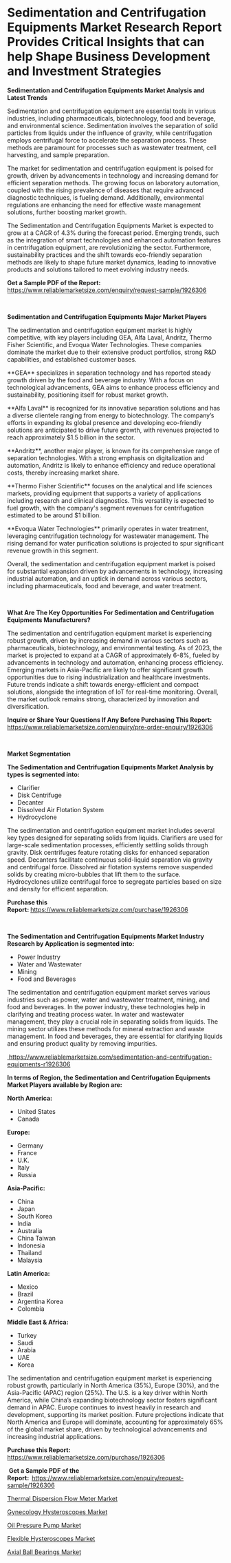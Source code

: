 <p><h1>Sedimentation and Centrifugation Equipments Market Research Report Provides Critical Insights that can help Shape Business Development and Investment Strategies</h1></p><p><strong>Sedimentation and Centrifugation Equipments Market Analysis and Latest Trends</strong></p>
<p><p>Sedimentation and centrifugation equipment are essential tools in various industries, including pharmaceuticals, biotechnology, food and beverage, and environmental science. Sedimentation involves the separation of solid particles from liquids under the influence of gravity, while centrifugation employs centrifugal force to accelerate the separation process. These methods are paramount for processes such as wastewater treatment, cell harvesting, and sample preparation.</p><p>The market for sedimentation and centrifugation equipment is poised for growth, driven by advancements in technology and increasing demand for efficient separation methods. The growing focus on laboratory automation, coupled with the rising prevalence of diseases that require advanced diagnostic techniques, is fueling demand. Additionally, environmental regulations are enhancing the need for effective waste management solutions, further boosting market growth.</p><p>The Sedimentation and Centrifugation Equipments Market is expected to grow at a CAGR of 4.3% during the forecast period. Emerging trends, such as the integration of smart technologies and enhanced automation features in centrifugation equipment, are revolutionizing the sector. Furthermore, sustainability practices and the shift towards eco-friendly separation methods are likely to shape future market dynamics, leading to innovative products and solutions tailored to meet evolving industry needs.</p></p>
<p><strong>Get a Sample PDF of the Report:&nbsp;</strong> <a href="https://www.reliablemarketsize.com/enquiry/request-sample/1926306?utm_campaign=1103&utm_medium=2&utm_source=Github&utm_content=ia&utm_term=25102024&utm_id=sedimentation-and-centrifugation-equipments">https://www.reliablemarketsize.com/enquiry/request-sample/1926306</a></p>
<p>&nbsp;</p>
<p><strong>Sedimentation and Centrifugation Equipments Major Market Players</strong></p>
<p><p>The sedimentation and centrifugation equipment market is highly competitive, with key players including GEA, Alfa Laval, Andritz, Thermo Fisher Scientific, and Evoqua Water Technologies. These companies dominate the market due to their extensive product portfolios, strong R&D capabilities, and established customer bases.</p><p>**GEA** specializes in separation technology and has reported steady growth driven by the food and beverage industry. With a focus on technological advancements, GEA aims to enhance process efficiency and sustainability, positioning itself for robust market growth.</p><p>**Alfa Laval** is recognized for its innovative separation solutions and has a diverse clientele ranging from energy to biotechnology. The company’s efforts in expanding its global presence and developing eco-friendly solutions are anticipated to drive future growth, with revenues projected to reach approximately $1.5 billion in the sector.</p><p>**Andritz**, another major player, is known for its comprehensive range of separation technologies. With a strong emphasis on digitalization and automation, Andritz is likely to enhance efficiency and reduce operational costs, thereby increasing market share.</p><p>**Thermo Fisher Scientific** focuses on the analytical and life sciences markets, providing equipment that supports a variety of applications including research and clinical diagnostics. This versatility is expected to fuel growth, with the company's segment revenues for centrifugation estimated to be around $1 billion.</p><p>**Evoqua Water Technologies** primarily operates in water treatment, leveraging centrifugation technology for wastewater management. The rising demand for water purification solutions is projected to spur significant revenue growth in this segment.</p><p>Overall, the sedimentation and centrifugation equipment market is poised for substantial expansion driven by advancements in technology, increasing industrial automation, and an uptick in demand across various sectors, including pharmaceuticals, food and beverage, and water treatment.</p></p>
<p>&nbsp;</p>
<p><strong>What Are The Key Opportunities For Sedimentation and Centrifugation Equipments Manufacturers?</strong></p>
<p><p>The sedimentation and centrifugation equipment market is experiencing robust growth, driven by increasing demand in various sectors such as pharmaceuticals, biotechnology, and environmental testing. As of 2023, the market is projected to expand at a CAGR of approximately 6-8%, fueled by advancements in technology and automation, enhancing process efficiency. Emerging markets in Asia-Pacific are likely to offer significant growth opportunities due to rising industrialization and healthcare investments. Future trends indicate a shift towards energy-efficient and compact solutions, alongside the integration of IoT for real-time monitoring. Overall, the market outlook remains strong, characterized by innovation and diversification.</p></p>
<p><strong>Inquire or Share Your Questions If Any Before Purchasing This Report:</strong> <a href="https://www.reliablemarketsize.com/enquiry/pre-order-enquiry/1926306?utm_campaign=1103&utm_medium=2&utm_source=Github&utm_content=ia&utm_term=25102024&utm_id=sedimentation-and-centrifugation-equipments">https://www.reliablemarketsize.com/enquiry/pre-order-enquiry/1926306</a></p>
<p>&nbsp;</p>
<p><strong>Market Segmentation</strong></p>
<p><strong>The Sedimentation and Centrifugation Equipments Market Analysis by types is segmented into:</strong></p>
<p><ul><li>Clarifier</li><li>Disk Centrifuge</li><li>Decanter</li><li>Dissolved Air Flotation System</li><li>Hydrocyclone</li></ul></p>
<p><p>The sedimentation and centrifugation equipment market includes several key types designed for separating solids from liquids. Clarifiers are used for large-scale sedimentation processes, efficiently settling solids through gravity. Disk centrifuges feature rotating disks for enhanced separation speed. Decanters facilitate continuous solid-liquid separation via gravity and centrifugal force. Dissolved air flotation systems remove suspended solids by creating micro-bubbles that lift them to the surface. Hydrocyclones utilize centrifugal force to segregate particles based on size and density for efficient separation.</p></p>
<p><strong>Purchase this Report:&nbsp;</strong><a href="https://www.reliablemarketsize.com/purchase/1926306?utm_campaign=1103&utm_medium=2&utm_source=Github&utm_content=ia&utm_term=25102024&utm_id=sedimentation-and-centrifugation-equipments">https://www.reliablemarketsize.com/purchase/1926306</a></p>
<p>&nbsp;</p>
<p><strong>The Sedimentation and Centrifugation Equipments Market Industry Research by Application is segmented into:</strong></p>
<p><ul><li>Power Industry</li><li>Water and Wastewater</li><li>Mining</li><li>Food and Beverages</li></ul></p>
<p><p>The sedimentation and centrifugation equipment market serves various industries such as power, water and wastewater treatment, mining, and food and beverages. In the power industry, these technologies help in clarifying and treating process water. In water and wastewater management, they play a crucial role in separating solids from liquids. The mining sector utilizes these methods for mineral extraction and waste management. In food and beverages, they are essential for clarifying liquids and ensuring product quality by removing impurities.</p></p>
<p><a href="https://www.reliablemarketsize.com/sedimentation-and-centrifugation-equipments-r1926306?utm_campaign=1103&utm_medium=2&utm_source=Github&utm_content=ia&utm_term=25102024&utm_id=sedimentation-and-centrifugation-equipments">&nbsp;https://www.reliablemarketsize.com/sedimentation-and-centrifugation-equipments-r1926306</a></p>
<p><strong>In terms of Region, the Sedimentation and Centrifugation Equipments Market Players available by Region are:</strong></p>
<p>
    <p> <strong> North America: </strong>
        <ul>
            <li>United States</li>
            <li>Canada</li>
        </ul>
        </p> 
    <p> <strong> Europe: </strong>
        <ul>
            <li>Germany</li>
            <li>France</li>
            <li>U.K.</li>
            <li>Italy</li>
            <li>Russia</li>
        </ul>
        </p> 
    <p> <strong> Asia-Pacific: </strong>
        <ul>
            <li>China</li>
            <li>Japan</li>
            <li>South Korea</li>
            <li>India</li>
            <li>Australia</li>
            <li>China Taiwan</li>
            <li>Indonesia</li>
            <li>Thailand</li>
            <li>Malaysia</li>
        </ul>
        </p> 
    <p> <strong> Latin America: </strong>
        <ul>
            <li>Mexico</li>
            <li>Brazil</li>
            <li>Argentina Korea</li>
            <li>Colombia</li>
        </ul>
        </p> 
    <p> <strong> Middle East & Africa: </strong>
        <ul>
            <li>Turkey</li>
            <li>Saudi</li>
            <li>Arabia</li>
            <li>UAE</li>
            <li>Korea</li>
        </ul>
    </p>
    </p>
<p><p>The sedimentation and centrifugation equipment market is experiencing robust growth, particularly in North America (35%), Europe (30%), and the Asia-Pacific (APAC) region (25%). The U.S. is a key driver within North America, while China’s expanding biotechnology sector fosters significant demand in APAC. Europe continues to invest heavily in research and development, supporting its market position. Future projections indicate that North America and Europe will dominate, accounting for approximately 65% of the global market share, driven by technological advancements and increasing industrial applications.</p></p>
<p><strong>Purchase this Report: </strong><a href="https://www.reliablemarketsize.com/purchase/1926306?utm_campaign=1103&utm_medium=2&utm_source=Github&utm_content=ia&utm_term=25102024&utm_id=sedimentation-and-centrifugation-equipments">https://www.reliablemarketsize.com/purchase/1926306</a></p>
<p>&nbsp;<strong>Get a Sample PDF of the Report:&nbsp;&nbsp;</strong><a href="https://www.reliablemarketsize.com/enquiry/request-sample/1926306?utm_campaign=1103&utm_medium=2&utm_source=Github&utm_content=ia&utm_term=25102024&utm_id=sedimentation-and-centrifugation-equipments">https://www.reliablemarketsize.com/enquiry/request-sample/1926306</a></p>
<p><strong></strong></p>
<p><p><a href="https://issuu.com/reportprime-2/docs/thermal-dispersion-flow-meter-marke_3ef7eb9d9fe745?utm_campaign=1103&utm_medium=2&utm_source=Github&utm_content=ia&utm_term=25102024&utm_id=sedimentation-and-centrifugation-equipments">Thermal Dispersion Flow Meter Market</a></p><p><a href="https://www.linkedin.com/pulse/gynecology-hysteroscopes-revenue-growth-report-2024-2031-i7cdf?utm_campaign=1103&utm_medium=2&utm_source=Github&utm_content=ia&utm_term=25102024&utm_id=sedimentation-and-centrifugation-equipments">Gynecology Hysteroscopes Market</a></p><p><a href="https://github.com/chr1i1herth/Market-Research-Report-List-1/blob/main/oil-pressure-pump-market.md?utm_campaign=1103&utm_medium=2&utm_source=Github&utm_content=ia&utm_term=25102024&utm_id=sedimentation-and-centrifugation-equipments">Oil Pressure Pump Market</a></p><p><a href="https://www.linkedin.com/pulse/flexible-hysteroscopes-industry-insights-report-analyzing-0frmf?utm_campaign=1103&utm_medium=2&utm_source=Github&utm_content=ia&utm_term=25102024&utm_id=sedimentation-and-centrifugation-equipments">Flexible Hysteroscopes Market</a></p><p><a href="https://issuu.com/reportprime-2/docs/axial-ball-bearings-market-size-203_a13c4676a062a6?utm_campaign=1103&utm_medium=2&utm_source=Github&utm_content=ia&utm_term=25102024&utm_id=sedimentation-and-centrifugation-equipments">Axial Ball Bearings Market</a></p></p>
